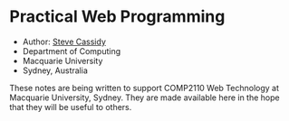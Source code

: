 # Practical Web Programming

- Author: [Steve Cassidy](http://web.science.mq.edu.au/~cassidy/)  
- Department of Computing 
- Macquarie University
- Sydney, Australia 

These notes are being written to support COMP2110 Web Technology at Macquarie University, Sydney. 
They are made available here in the hope that they will be useful to
others. 
